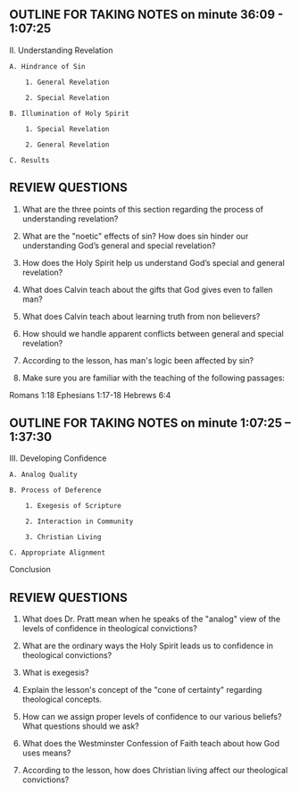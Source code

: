 ## OUTLINE FOR TAKING NOTES on minute 36:09 - 1:07:25

II. Understanding Revelation 

	A. Hindrance of Sin 

  		1. General Revelation 

  		2. Special Revelation 

	B. Illumination of Holy Spirit 

  		1. Special Revelation 

  		2. General Revelation 

	C. Results 



## REVIEW QUESTIONS

1. What are the three points of this section regarding the process of understanding revelation?

2. What are the "noetic" effects of sin? How does sin hinder our understanding God’s general and special revelation?

3. How does the Holy Spirit help us understand God’s special and general revelation?

4. What does Calvin teach about the gifts that God gives even to fallen man?

5. What does Calvin teach about learning truth from non believers?

6. How should we handle apparent conflicts between general and special revelation?

7. According to the lesson, has man's logic been affected by sin? 

8. Make sure you are familiar with the teaching of the following passages:

Romans 1:18
Ephesians 1:17-18
Hebrews 6:4
 
## OUTLINE FOR TAKING NOTES on minute 1:07:25 – 1:37:30

III. Developing Confidence 

	A. Analog Quality 

	B. Process of Deference

  		1. Exegesis of Scripture

  		2. Interaction in Community

		3. Christian Living

	C. Appropriate Alignment 

Conclusion



## REVIEW QUESTIONS

1. What does Dr. Pratt mean when he speaks of the "analog" view of the levels of confidence in theological convictions?

2. What are the ordinary ways the Holy Spirit leads us to confidence in theological convictions?

3. What is exegesis?

4. Explain the lesson's concept of the "cone of certainty" regarding theological concepts.

5. How can we assign proper levels of confidence to our various beliefs? What questions should we ask?

6. What does the Westminster Confession of Faith teach about how God uses means?

7. According to the lesson, how does Christian living affect our theological convictions?



